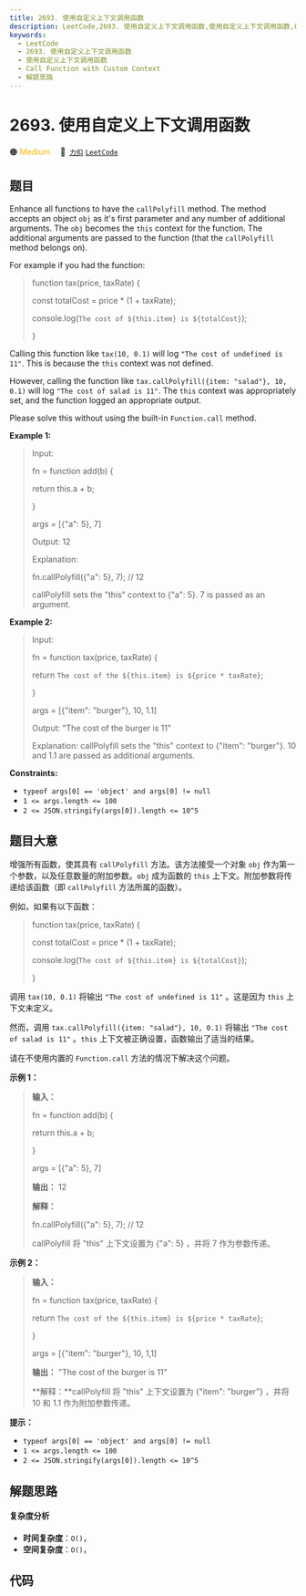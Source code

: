```yaml
---
title: 2693. 使用自定义上下文调用函数
description: LeetCode,2693. 使用自定义上下文调用函数,使用自定义上下文调用函数,Call Function with Custom Context,解题思路
keywords:
  - LeetCode
  - 2693. 使用自定义上下文调用函数
  - 使用自定义上下文调用函数
  - Call Function with Custom Context
  - 解题思路
---
```


# 2693. 使用自定义上下文调用函数

🟠 <font color=#ffb800>Medium</font>&emsp; 🔗&ensp;[`力扣`](https://leetcode.cn/problems/call-function-with-custom-context) [`LeetCode`](https://leetcode.com/problems/call-function-with-custom-context)

## 题目

Enhance all functions to have the `callPolyfill` method. The method accepts an
object `obj` as it's first parameter and any number of additional arguments.
The `obj` becomes the `this` context for the function. The additional
arguments are passed to the function (that the `callPolyfill` method belongs
on).

For example if you had the function:

> 
> 
> 
> 
> 
> function tax(price, taxRate) {
> 
>   const totalCost = price * (1 + taxRate);
> 
>   console.log(`The cost of ${this.item} is ${totalCost}`);
> 
> }
> 
> 

Calling this function like `tax(10, 0.1)` will log `"The cost of undefined is
11"`. This is because the `this` context was not defined.

However, calling the function like `tax.callPolyfill({item: "salad"}, 10,
0.1)` will log `"The cost of salad is 11"`. The `this` context was
appropriately set, and the function logged an appropriate output.

Please solve this without using the built-in `Function.call` method.



**Example 1:**

> Input:
> 
> fn = function add(b) {
> 
>   return this.a + b;
> 
> }
> 
> args = [{"a": 5}, 7]
> 
> Output: 12
> 
> Explanation:
> 
> fn.callPolyfill({"a": 5}, 7); // 12
> 
> callPolyfill sets the "this" context to {"a": 5}. 7 is passed as an argument.

**Example 2:**

> Input: 
> 
> fn = function tax(price, taxRate) { 
> 
>  return `The cost of the ${this.item} is ${price * taxRate}`; 
> 
> }
> 
> args = [{"item": "burger"}, 10, 1.1]
> 
> Output: "The cost of the burger is 11"
> 
> Explanation: callPolyfill sets the "this" context to {"item": "burger"}. 10 and 1.1 are passed as additional arguments.

**Constraints:**

  * `typeof args[0] == 'object' and args[0] != null`
  * `1 <= args.length <= 100`
  * `2 <= JSON.stringify(args[0]).length <= 10^5`


## 题目大意

增强所有函数，使其具有 `callPolyfill` 方法。该方法接受一个对象 `obj` 作为第一个参数，以及任意数量的附加参数。`obj` 成为函数的
`this` 上下文。附加参数将传递给该函数（即 `callPolyfill` 方法所属的函数）。

例如，如果有以下函数：

> 
> 
> 
> 
> 
> function tax(price, taxRate) {
> 
>   const totalCost = price * (1 + taxRate);
> 
>   console.log(`The cost of ${this.item} is ${totalCost}`);
> 
> }
> 
> 

调用 `tax(10, 0.1)` 将输出 `"The cost of undefined is 11"` 。这是因为 `this` 上下文未定义。

然而，调用 `tax.callPolyfill({item: "salad"}, 10, 0.1)` 将输出 `"The cost of salad is
11"` 。`this` 上下文被正确设置，函数输出了适当的结果。

请在不使用内置的 `Function.call` 方法的情况下解决这个问题。



**示例 1：**

> 
> 
> 
> 
> 
> **输入：**
> 
> fn = function add(b) {
> 
>   return this.a + b;
> 
> }
> 
> args = [{"a": 5}, 7]
> 
> **输出：** 12
> 
> **解释：**
> 
> fn.callPolyfill({"a": 5}, 7); // 12
> 
> callPolyfill 将 "this" 上下文设置为 {"a": 5} ，并将 7 作为参数传递。
> 
> 

**示例 2：**

> 
> 
> 
> 
> 
> **输入：**
> 
> fn = function tax(price, taxRate) { 
> 
>  return `The cost of the ${this.item} is ${price * taxRate}`; 
> 
> }
> 
> args = [{"item": "burger"}, 10, 1,1]
> 
> **输出：** "The cost of the burger is 11"
> 
> **解释：**callPolyfill 将 "this" 上下文设置为 {"item": "burger"} ，并将 10 和 1.1 作为附加参数传递。
> 
> 



**提示：**

  * `typeof args[0] == 'object' and args[0] != null`
  * `1 <= args.length <= 100`
  * `2 <= JSON.stringify(args[0]).length <= 10^5`


## 解题思路

#### 复杂度分析

- **时间复杂度**：`O()`，
- **空间复杂度**：`O()`，

## 代码

```javascript

```